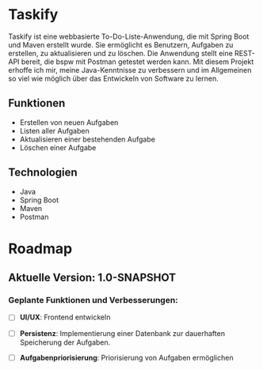 # Taskify

Taskify ist eine webbasierte To-Do-Liste-Anwendung, die mit Spring Boot und Maven erstellt wurde. Sie ermöglicht es Benutzern, Aufgaben zu erstellen, zu aktualisieren und zu löschen. Die Anwendung stellt eine REST-API bereit, die bspw mit Postman getestet werden kann. 
Mit diesem Projekt erhoffe ich mir, meine Java-Kenntnisse zu verbessern und im Allgemeinen so viel wie möglich über das Entwickeln von Software zu lernen. 

## Funktionen

- Erstellen von neuen Aufgaben
- Listen aller Aufgaben
- Aktualisieren einer bestehenden Aufgabe
- Löschen einer Aufgabe

## Technologien

- Java
- Spring Boot
- Maven
- Postman

# Roadmap

## Aktuelle Version: 1.0-SNAPSHOT

### Geplante Funktionen und Verbesserungen:
- [ ] **UI/UX**: Frontend entwickeln
- [ ] **Persistenz**: Implementierung einer Datenbank zur dauerhaften Speicherung der Aufgaben.
- [ ] **Aufgabenpriorisierung**: Priorisierung von Aufgaben ermöglichen

